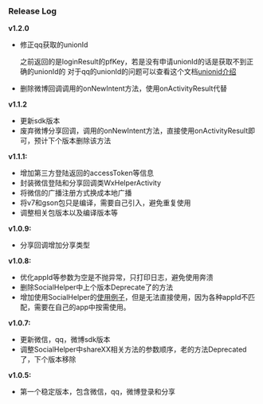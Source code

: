 ### Release Log

**v1.2.0**

* 修正qq获取的unionId

    之前返回的是loginResult的pfKey，若是没有申请unionId的话是获取不到正确的unionId的
    对于qq的unionId的问题可以查看这个文档[unionid介绍](http://wiki.connect.qq.com/unionid介绍)
    
* 删除微博回调调用的onNewIntent方法，使用onActivityResult代替

**v1.1.2**

* 更新sdk版本
* 废弃微博分享回调，调用的onNewIntent方法，直接使用onActivityResult即可，预计下个版本删除该方法

**v1.1.1:**

* 增加第三方登陆返回的accessToken等信息
* 封装微信登陆和分享回调类WxHelperActivity
* 将微信的广播注册方式换成本地广播
* 将v7和gson包只是编译，需要自己引入，避免重复使用
* 调整相关包版本以及编译版本等

**v1.0.9:**

* 分享回调增加分享类型

**v1.0.8:**

* 优化appId等参数为空是不抛异常，只打印日志，避免使用奔溃
* 删除SocialHelper中上个版本Deprecate了的方法
* 增加使用SocialHelper的[使用例子](https://github.com/arvinljw/SocialHelper/blob/master/app/src/main/java/net/arvin/socialhelper/sample/TestLoginShareActivity.java)，但是无法直接使用，因为各种appId不匹配，需要在自己的app中按需使用。

**v1.0.7:**

* 更新微信，qq，微博sdk版本
* 调整SocialHelper中shareXX相关方法的参数顺序，老的方法Deprecated了，下个版本移除

**v1.0.5:**

* 第一个稳定版本，包含微信，qq，微博登录和分享
